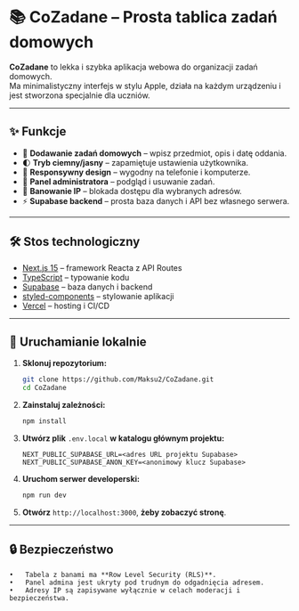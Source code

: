 # 📚 CoZadane – Prosta tablica zadań domowych

**CoZadane** to lekka i szybka aplikacja webowa do organizacji zadań domowych.  
Ma minimalistyczny interfejs w stylu Apple, działa na każdym urządzeniu i jest stworzona specjalnie dla uczniów.  

---

## ✨ Funkcje
- 📝 **Dodawanie zadań domowych** – wpisz przedmiot, opis i datę oddania.  
- 🌓 **Tryb ciemny/jasny** – zapamiętuje ustawienia użytkownika.  
- 📱 **Responsywny design** – wygodny na telefonie i komputerze.  
- 🔐 **Panel administratora** – podgląd i usuwanie zadań.  
- 🚫 **Banowanie IP** – blokada dostępu dla wybranych adresów.  
- ⚡ **Supabase backend** – prosta baza danych i API bez własnego serwera.  

---

## 🛠️ Stos technologiczny
- [Next.js 15](https://nextjs.org/) – framework Reacta z API Routes  
- [TypeScript](https://www.typescriptlang.org/) – typowanie kodu  
- [Supabase](https://supabase.com/) – baza danych i backend  
- [styled-components](https://styled-components.com/) – stylowanie aplikacji  
- [Vercel](https://vercel.com/) – hosting i CI/CD  

---

## 🚀 Uruchamianie lokalnie

1. **Sklonuj repozytorium:**
   ```bash
   git clone https://github.com/Maksu2/CoZadane.git
   cd CoZadane
   
2.	**Zainstaluj zależności:**
    ```bash
    npm install
    
3. **Utwórz plik** `.env.local` **w katalogu głównym projektu:**
    ```env
    NEXT_PUBLIC_SUPABASE_URL=<adres URL projektu Supabase>
    NEXT_PUBLIC_SUPABASE_ANON_KEY=<anonimowy klucz Supabase>
4. **Uruchom serwer developerski:**
   ```bash
   npm run dev
5.	**Otwórz** `http://localhost:3000`, **żeby zobaczyć stronę**.

---

## 🔒 Bezpieczeństwo

	•	Tabela z banami ma **Row Level Security (RLS)**.
	•	Panel admina jest ukryty pod trudnym do odgadnięcia adresem.
	•	Adresy IP są zapisywane wyłącznie w celach moderacji i bezpieczeństwa.




   





